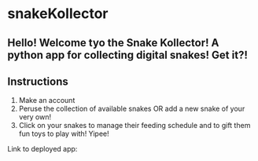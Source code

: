 # snakeKollector
## Hello! Welcome tyo the Snake Kollector! A python app for collecting digital snakes! Get it?!

## Instructions
1. Make an account
2. Peruse the collection of available snakes OR add a new snake of your very own!
3. Click on your snakes to manage their feeding schedule and to gift them fun toys to play with! Yipee!

Link to deployed app:
